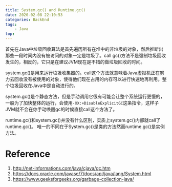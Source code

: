 ```yaml
---
title: System.gc() and Runtime.gc()
date: 2020-02-08 22:10:53
categories: BackEnd
tags:
    - Java
top:
---
```

首先在Java中垃圾回收算法是首先遍历所有在堆中的非垃圾的对象，然后推断出那些一段时间内没有被访问的对象一定是垃圾了。call gc()方法不是强制垃圾回收发生的，相反的，它只是在建议JVM现在是不错的做垃圾回收的时间。

system.gc()是用来运行垃圾收集器的。call这个方法就意味着Java虚拟机正在努力去回收没有被使用的对象，使得他们现在占用的内存可以进行快速地再利用。整个垃圾回收在Java中是自动进行的。

system.gc()是个静态方法，但是手动调用它很有可能会让整个系统运行更慢的，一般为了加快整体的运行，会使用`-XX:+DisableExplicitGC`这条指令，这样子JVM就不会在你手动唤醒gc的时候直接call这个方法了。

runtime.gc()和system.gc()并没有什么区别，实质上system.gc()内部就call了runtime.gc()。 唯一的不同在于System.gc()是类的方法然而runtime.gc()是实例方法。


# Reference 

1. http://net-informations.com/java/cjava/gc.htm 
2. https://docs.oracle.com/javase/7/docs/api/java/lang/System.html 
3. https://www.geeksforgeeks.org/garbage-collection-java/ 